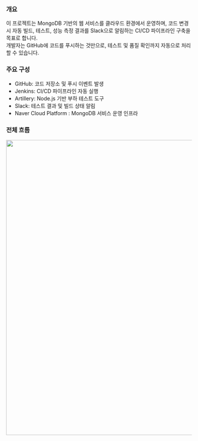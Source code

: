 ### 개요
이 프로젝트는 MongoDB 기반의 웹 서비스를 클라우드 환경에서 운영하며, 코드 변경 시 자동 빌드, 테스트, 성능 측정 결과를 Slack으로 알림하는 CI/CD 파이프라인 구축을 목표로 합니다. <br>
개발자는 GitHub에 코드를 푸시하는 것만으로, 테스트 및 품질 확인까지 자동으로 처리할 수 있습니다. <br>

### 주요 구성
* GitHub: 코드 저장소 및 푸시 이벤트 발생
* Jenkins: CI/CD 파이프라인 자동 실행
* Artillery: Node.js 기반 부하 테스트 도구
* Slack: 테스트 결과 및 빌드 상태 알림
* Naver Cloud Platform : MongoDB 서비스 운영 인프라

### 전체 흐름
<p align="center">
  <img src="https://github.com/user-attachments/assets/368ded06-469b-43ef-90c2-ba5a494353cb" width="800"/>
</p>